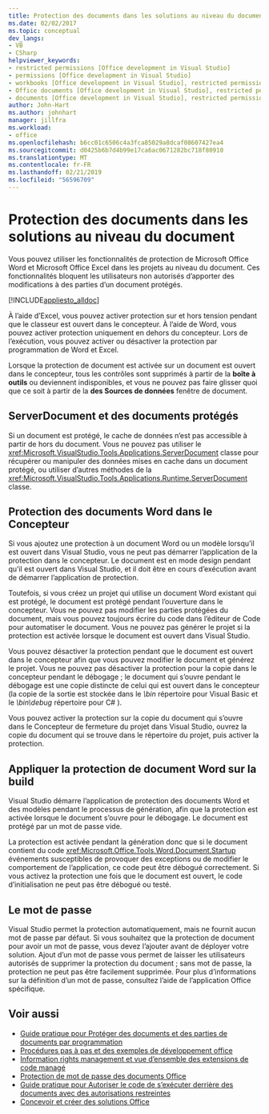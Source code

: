 ```yaml
---
title: Protection des documents dans les solutions au niveau du document
ms.date: 02/02/2017
ms.topic: conceptual
dev_langs:
- VB
- CSharp
helpviewer_keywords:
- restricted permissions [Office development in Visual Studio]
- permissions [Office development in Visual Studio]
- workbooks [Office development in Visual Studio], restricted permissions
- Office documents [Office development in Visual Studio], restricted permissions
- documents [Office development in Visual Studio], restricted permissions
author: John-Hart
ms.author: johnhart
manager: jillfra
ms.workload:
- office
ms.openlocfilehash: b6cc01c6506c4a3fca85029a8dcaf08607427ea4
ms.sourcegitcommit: d0425b6b7d4b99e17ca6ac0671282bc718f80910
ms.translationtype: MT
ms.contentlocale: fr-FR
ms.lasthandoff: 02/21/2019
ms.locfileid: "56596709"
---
```

# <a name="document-protection-in-document-level-solutions"></a>Protection des documents dans les solutions au niveau du document
  Vous pouvez utiliser les fonctionnalités de protection de Microsoft Office Word et Microsoft Office Excel dans les projets au niveau du document. Ces fonctionnalités bloquent les utilisateurs non autorisés d’apporter des modifications à des parties d’un document protégés.

 [!INCLUDE[appliesto_alldoc](../vsto/includes/appliesto-alldoc-md.md)]

 À l’aide d’Excel, vous pouvez activer protection sur et hors tension pendant que le classeur est ouvert dans le concepteur. À l’aide de Word, vous pouvez activer protection uniquement en dehors du concepteur. Lors de l’exécution, vous pouvez activer ou désactiver la protection par programmation de Word et Excel.

 Lorsque la protection de document est activée sur un document est ouvert dans le concepteur, tous les contrôles sont supprimés à partir de la **boîte à outils** ou deviennent indisponibles, et vous ne pouvez pas faire glisser quoi que ce soit à partir de la **des Sources de données** fenêtre de document.

## <a name="serverdocument-and-protected-documents"></a>ServerDocument et des documents protégés
 Si un document est protégé, le cache de données n’est pas accessible à partir de hors du document. Vous ne pouvez pas utiliser le <xref:Microsoft.VisualStudio.Tools.Applications.ServerDocument> classe pour récupérer ou manipuler des données mises en cache dans un document protégé, ou utiliser d’autres méthodes de la <xref:Microsoft.VisualStudio.Tools.Applications.Runtime.ServerDocument> classe.

## <a name="word-document-protection-in-the-designer"></a>Protection des documents Word dans le Concepteur
 Si vous ajoutez une protection à un document Word ou un modèle lorsqu’il est ouvert dans Visual Studio, vous ne peut pas démarrer l’application de la protection dans le concepteur. Le document est en mode design pendant qu’il est ouvert dans Visual Studio, et il doit être en cours d’exécution avant de démarrer l’application de protection.

 Toutefois, si vous créez un projet qui utilise un document Word existant qui est protégé, le document est protégé pendant l’ouverture dans le concepteur. Vous ne pouvez pas modifier les parties protégées du document, mais vous pouvez toujours écrire du code dans l’éditeur de Code pour automatiser le document. Vous ne pouvez pas générer le projet si la protection est activée lorsque le document est ouvert dans Visual Studio.

 Vous pouvez désactiver la protection pendant que le document est ouvert dans le concepteur afin que vous pouvez modifier le document et générez le projet. Vous ne pouvez pas désactiver la protection pour la copie dans le concepteur pendant le débogage ; le document qui s’ouvre pendant le débogage est une copie distincte de celui qui est ouvert dans le concepteur (la copie de la sortie est stockée dans le *\bin* répertoire pour Visual Basic et le *\bin\debug* répertoire pour C# ).

 Vous pouvez activer la protection sur la copie du document qui s’ouvre dans le Concepteur de fermeture du projet dans Visual Studio, ouvrez la copie du document qui se trouve dans le répertoire du projet, puis activer la protection.

## <a name="enforce-word-document-protection-on-build"></a>Appliquer la protection de document Word sur la build
 Visual Studio démarre l’application de protection des documents Word et des modèles pendant le processus de génération, afin que la protection est activée lorsque le document s’ouvre pour le débogage. Le document est protégé par un mot de passe vide.

 La protection est activée pendant la génération donc que si le document contient du code <xref:Microsoft.Office.Tools.Word.Document.Startup> événements susceptibles de provoquer des exceptions ou de modifier le comportement de l’application, ce code peut être débogué correctement. Si vous activez la protection une fois que le document est ouvert, le code d’initialisation ne peut pas être débogué ou testé.

## <a name="setting-the-password"></a>Le mot de passe
 Visual Studio permet la protection automatiquement, mais ne fournit aucun mot de passe par défaut. Si vous souhaitez que la protection de document pour avoir un mot de passe, vous devez l’ajouter avant de déployer votre solution. Ajout d’un mot de passe vous permet de laisser les utilisateurs autorisés de supprimer la protection du document ; sans mot de passe, la protection ne peut pas être facilement supprimée. Pour plus d’informations sur la définition d’un mot de passe, consultez l’aide de l’application Office spécifique.

## <a name="see-also"></a>Voir aussi
- [Guide pratique pour Protéger des documents et des parties de documents par programmation](../vsto/how-to-programmatically-protect-documents-and-parts-of-documents.md)
- [Procédures pas à pas et des exemples de développement office](../vsto/office-development-samples-and-walkthroughs.md)
- [Information rights management et vue d’ensemble des extensions de code managé](../vsto/information-rights-management-and-managed-code-extensions-overview.md)
- [Protection de mot de passe des documents Office](../vsto/password-protection-on-office-documents.md)
- [Guide pratique pour Autoriser le code de s’exécuter derrière des documents avec des autorisations restreintes](../vsto/how-to-permit-code-to-run-behind-documents-with-restricted-permissions.md)
- [Concevoir et créer des solutions Office](../vsto/designing-and-creating-office-solutions.md)
